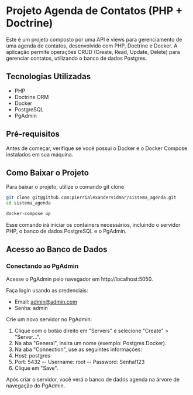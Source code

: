 # Projeto Agenda de Contatos (PHP + Doctrine)

Este é um projeto composto por uma API e views para gerenciamento de uma agenda de contatos, desenvolvido com PHP, Doctrine e Docker. 
A aplicação permite operações CRUD (Create, Read, Update, Delete) para gerenciar contatos, utilizando o banco de dados Postgres.

## Tecnologias Utilizadas

- PHP
- Doctrine ORM
- Docker
- PostgreSQL
- PgAdmin

## Pré-requisitos

Antes de começar, verifique se você possui o Docker e o Docker Compose instalados em sua máquina.

## Como Baixar o Projeto

Para baixar o projeto, utilize o comando git clone

```bash
git clone git@github.com:pierrialexandervidmar/sistema_agenda.git
cd sistema_agenda
```

```bash
docker-compose up
```

Esse comando irá iniciar os containers necessários, incluindo o servidor PHP, o banco de dados PostgreSQL e o PgAdmin.

## Acesso ao Banco de Dados

### Conectando ao PgAdmin

Acesse o PgAdmin pelo navegador em http://localhost:5050.

Faça login usando as credenciais:

- Email: admin@admin.com
- Senha: admin

Crie um novo servidor no PgAdmin:

1. Clique com o botão direito em "Servers" e selecione "Create" > "Server...".
2. Na aba "General", insira um nome (exemplo: Postgres Docker).
3. Na aba "Connection", use as seguintes informações:
4. Host: postgres
5. Port: 5432
  -- Username: root
  -- Password: Senha!123
4. Clique em "Save".

Após criar o servidor, você verá o banco de dados agenda na árvore de navegação do PgAdmin.